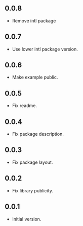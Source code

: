 ## 0.0.8

- Remove intl package

## 0.0.7

- Use lower intl package version.

## 0.0.6

- Make example public.

## 0.0.5

- Fix readme.

## 0.0.4

- Fix package description.

## 0.0.3

- Fix package layout.

## 0.0.2

- Fix library publicity.

## 0.0.1

- Initial version.
